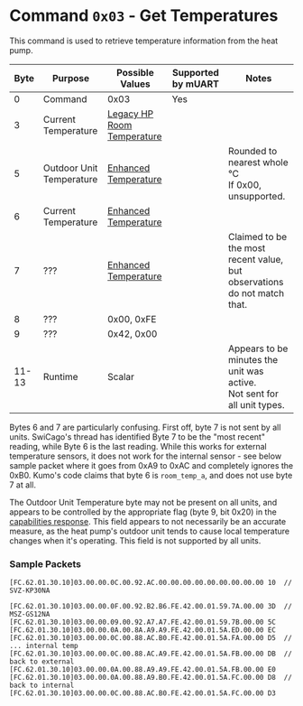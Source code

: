 # Command `0x03` - Get Temperatures

This command is used to retrieve temperature information from the heat pump.

| Byte  | Purpose                    | Possible Values                           | Supported by mUART | Notes                                                                          |
|-------|----------------------------|-------------------------------------------|--------------------|--------------------------------------------------------------------------------|
| 0     | Command                    | 0x03                                      | Yes                |
| 3     | Current Temperature        | [Legacy HP Room Temperature][legacy-temp] |                    |                                                                                |
| 5     | Outdoor Unit Temperature   | [Enhanced Temperature][temp-a]            |                    | Rounded to nearest whole °C<br/>If 0x00, unsupported.                          |
| 6     | Current Temperature        | [Enhanced Temperature][temp-a]            |                    |                                                                                |
| 7     | ???                        | [Enhanced Temperature][temp-a]            |                    | Claimed to be the most recent value, but observations do not match that.       |
| 8     | ???                        | 0x00, 0xFE                                |                    |                                                                                |
| 9     | ???                        | 0x42, 0x00                                |                    |                                                                                |
| 11-13 | Runtime                 | Scalar                                    |                    | Appears to be minutes the unit was active.<br/>Not sent for all unit types. |

Bytes 6 and 7 are particularly confusing. First off, byte 7 is not sent by all units. SwiCago's thread has identified 
Byte 7 to be the "most recent" reading, while Byte 6 is the last reading. While this works for external temperature 
sensors, it does not work for the internal sensor - see below sample packet where it goes from 0xA9 to 0xAC and 
completely ignores the 0xB0. Kumo's code claims that byte 6 is `room_temp_a`, and does not use byte 7 at all.

The Outdoor Unit Temperature byte may not be present on all units, and appears to be controlled by the appropriate
flag (byte 9, bit 0x20) in the [capabilities response](../0x7B-identify-response/0xC9-base-capabilities.md). This
field appears to not necessarily be an accurate measure, as the heat pump's outdoor unit tends to cause local
temperature changes when it's operating. This field is not supported by all units. 

[legacy-temp]: ../data-types/temperature-units.md#heat-pump-room-temperature
[temp-a]: ../data-types/temperature-units.md#enhanced-temperatures

### Sample Packets

```
[FC.62.01.30.10]03.00.00.0C.00.92.AC.00.00.00.00.00.00.00.00.00 10  // SVZ-KP30NA

[FC.62.01.30.10]03.00.00.0F.00.92.B2.B6.FE.42.00.01.59.7A.00.00 3D  // MSZ-GS12NA
[FC.62.01.30.10]03.00.00.09.00.92.A7.A7.FE.42.00.01.59.7B.00.00 5C
[FC.62.01.30.10]03.00.00.0A.00.8A.A9.A9.FE.42.00.01.5A.ED.00.00 EC
[FC.62.01.30.10]03.00.00.0C.00.88.AC.B0.FE.42.00.01.5A.FA.00.00 D5  // ... internal temp
[FC.62.01.30.10]03.00.00.0C.00.88.AC.A9.FE.42.00.01.5A.FB.00.00 DB  // back to external
[FC.62.01.30.10]03.00.00.0A.00.88.A9.A9.FE.42.00.01.5A.FB.00.00 E0 
[FC.62.01.30.10]03.00.00.0A.00.88.A9.B0.FE.42.00.01.5A.FC.00.00 D8  // back to internal
[FC.62.01.30.10]03.00.00.0C.00.88.AC.B0.FE.42.00.01.5A.FC.00.00 D3
```
